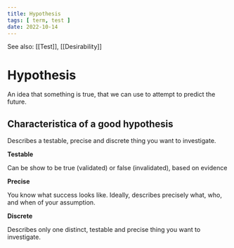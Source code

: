 ```yaml
---
title: Hypothesis
tags: [ term, test ]
date: 2022-10-14
---
```


See also: [[Test]], [[Desirability]]

# Hypothesis 
An idea that something is true, that we can use to attempt to predict the future.

## Characteristica of a good hypothesis
Describes a testable, precise and discrete thing you want to investigate.

**Testable**

Can be show to be true (validated) or false (invalidated), based on evidence

**Precise**

You know what success looks like. Ideally, describes precisely what, who, and when of your assumption.

**Discrete**

Describes only one distinct, testable and precise thing you want to investigate.

